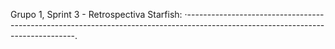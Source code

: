 Grupo 1, Sprint 3 - Retrospectiva Starfish:
·--------------------------------------------------------------------------------------------------------------------------------.

